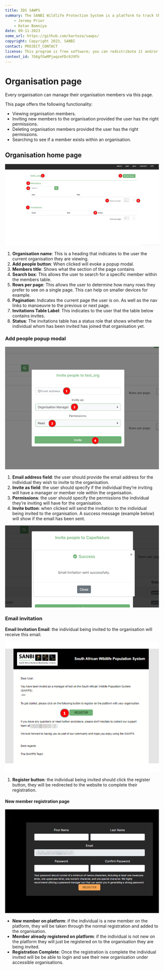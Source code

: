 ```yaml
---
title: IDS SAWPS
summary: The SANBI Wildlife Protection System is a platform to track the population levels of endangered wildlife.
    - Jeremy Prior
    - Ketan Bamniya
date: 09-11-2023
some_url: https://github.com/kartoza/sawps/
copyright: Copyright 2023, SANBI
contact: PROJECT_CONTACT
license: This program is free software; you can redistribute it and/or modify it under the terms of the GNU Affero General Public License as published by the Free Software Foundation; either version 3 of the License, or (at your option) any later version.
context_id: 7G6gfGwMPjwqzeFDc9JVFh
---
```


# Organisation page

Every organisation can manage their organisation members via this page.

This page offers the following functionality:

* Viewing organisation members.
* Inviting new members to the organisation provided the user has the right permissions.
* Deleting organisation members provided the user has the right permissions.
* Searching to see if a member exists within an organisation.

## Organisation home page

![Organisation Page 2](./img/organisation-page-2.png)

1. **Organisation name**: This is a heading that indicates to the user the current organisation they are viewing.
2. **Add people button**: When clicked will evoke a popup modal.
3. **Members title**: Shows what the section of the page contains
4. **Search box**: This allows the user to search for a specific member within the members table.
5. **Rows per page**: This allows the user to determine how many rows they prefer to see on a single page. This can help on smaller devices for example.
6. **Pagination**: Indicates the current page the user is on. As well as the nav links to manoeuvre to the previous or next page.
7. **Invitations Table Label**: This indicates to the user that the table below contains invites.
8. **Status**: The invitations table has a status role that shows whether the individual whom has been invited has joined that organisation yet.

### Add people popup modal

![Organisation Page 3](./img/organisation-page-3.png)

1. **Email address field**: the user should provide the email address for the individual they wish to invite to the organisation.
2. **Invite as field**: the user should specify if the individual they’re inviting will have a manager or member role within the organisation.
3. **Permissions**: the user should specify the permissions the individual they’re inviting will have for the organisation.
4. **Invite button**: when clicked will send the invitation to the individual being invited to the organisation. A success message (example below) will show if the email has been sent.

![Organisation Page 4](./img/organisation-page-4.png)

### Email invitation

**Email Invitation Email**: the individual being invited to the organisation will receive this email.

![Organisation Page 5](./img/organisation-page-5.png)

1. **Register button**: the individual being invited should click the register button, they will be redirected to the website to complete their registration.

#### New member registration page

![Organisation Page 6](./img/organisation-page-6.png)

* **New member on platform**: if the individual is a new member on the platform, they will be taken through the normal registration and added to the organisation.
* **Member already registered on platform**: if the individual is not new on the platform they will just be registered on to the organisation they are being invited.
* **Registration Complete**: Once the registration is complete the individual invited will be be able to login and see their new organisation under accessible organisations.
